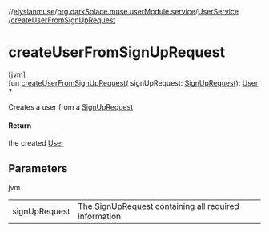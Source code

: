 //[elysianmuse](../../../index.md)/[org.darkSolace.muse.userModule.service](../index.md)/[UserService](index.md)
/[createUserFromSignUpRequest](create-user-from-sign-up-request.md)

# createUserFromSignUpRequest

[jvm]\
fun [createUserFromSignUpRequest](create-user-from-sign-up-request.md)(
signUpRequest: [SignUpRequest](../../org.darkSolace.muse.securityModule.model/-sign-up-request/index.md)): [User](../../org.darkSolace.muse.userModule.model/-user/index.md)
?

Creates a user from a [SignUpRequest](../../org.darkSolace.muse.securityModule.model/-sign-up-request/index.md)

#### Return

the created [User](../../org.darkSolace.muse.userModule.model/-user/index.md)

## Parameters

jvm

| | |
|---|---|
| signUpRequest | The [SignUpRequest](../../org.darkSolace.muse.securityModule.model/-sign-up-request/index.md) containing all required information |

